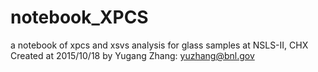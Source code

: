 # notebook_XPCS
a notebook of xpcs and xsvs analysis for glass samples at NSLS-II, CHX
Created at 2015/10/18 by Yugang Zhang: yuzhang@bnl.gov
